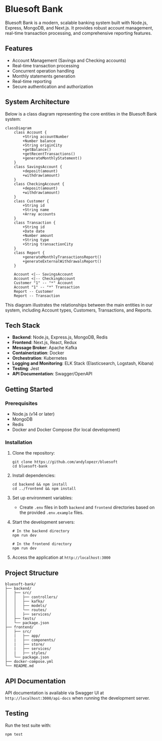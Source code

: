 # Bluesoft Bank

Bluesoft Bank is a modern, scalable banking system built with Node.js, Express, MongoDB, and Next.js. It provides robust account management, real-time transaction processing, and comprehensive reporting features.

## Features

- Account Management (Savings and Checking accounts)
- Real-time transaction processing
- Concurrent operation handling
- Monthly statements generation
- Real-time reporting
- Secure authentication and authorization

## System Architecture

Below is a class diagram representing the core entities in the Bluesoft Bank system:

```mermaid
classDiagram
    class Account {
        +String accountNumber
        +Number balance
        +String originCity
        +getBalance()
        +getRecentTransactions()
        +generateMonthlyStatement()
    }
    class SavingsAccount {
        +deposit(amount)
        +withdraw(amount)
    }
    class CheckingAccount {
        +deposit(amount)
        +withdraw(amount)
    }
    class Customer {
        +String id
        +String name
        +Array accounts
    }
    class Transaction {
        +String id
        +Date date
        +Number amount
        +String type
        +String transactionCity
    }
    class Report {
        +generateMonthlyTransactionsReport()
        +generateExternalWithdrawalsReport()
    }
    
    Account <|-- SavingsAccount
    Account <|-- CheckingAccount
    Customer "1" -- "*" Account
    Account "1" -- "*" Transaction
    Report -- Customer
    Report -- Transaction
```

This diagram illustrates the relationships between the main entities in our system, including Account types, Customers, Transactions, and Reports.

## Tech Stack

- **Backend**: Node.js, Express.js, MongoDB, Redis
- **Frontend**: Next.js, React, Redux
- **Message Broker**: Apache Kafka
- **Containerization**: Docker
- **Orchestration**: Kubernetes
- **Logging and Monitoring**: ELK Stack (Elasticsearch, Logstash, Kibana)
- **Testing**: Jest
- **API Documentation**: Swagger/OpenAPI

## Getting Started

### Prerequisites

- Node.js (v14 or later)
- MongoDB
- Redis
- Docker and Docker Compose (for local development)

### Installation

1. Clone the repository:
   ```
   git clone https://github.com/andylopezr/bluesoft
   cd bluesoft-bank
   ```

2. Install dependencies:
   ```
   cd backend && npm install
   cd ../frontend && npm install
   ```

3. Set up environment variables:
   - Create `.env` files in both `backend` and `frontend` directories based on the provided `.env.example` files.

4. Start the development servers:
   ```
   # In the backend directory
   npm run dev

   # In the frontend directory
   npm run dev
   ```

5. Access the application at `http://localhost:3000`

## Project Structure

```
bluesoft-bank/
├── backend/
│   ├── src/
│   │   ├── controllers/
│   │   ├── kafka/
│   │   ├── models/
│   │   └── routes/
│   │   ├── services/
│   ├── tests/
│   └── package.json
├── frontend/
│   ├── src/
│   |   ├── app/
│   |   ├── components/
│   |   ├── store/
│   |   ├── services/
│   |   ├── styles/
│   └── package.json
├── docker-compose.yml
└── README.md
```

## API Documentation

API documentation is available via Swagger UI at `http://localhost:3000/api-docs` when running the development server.

## Testing

Run the test suite with:

```
npm test
```